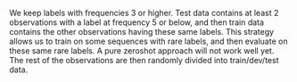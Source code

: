 
We keep labels with frequencies 3 or higher.
Test data contains at least 2 observations with a label at frequency 5 or below, and then train data contains the other observations having these same labels. This strategy allows us to train on some sequences with rare labels, and then evaluate on these same rare labels. A pure zeroshot approach will not work well yet.
The rest of the observations are then randomly divided into train/dev/test data.
